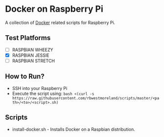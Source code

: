 # Docker on Raspberry Pi
A collection of [Docker](https://www.docker.com/) related scripts for Raspberry Pi.

## Test Platforms

  - [ ] RASPBIAN WHEEZY  
  - [x] RASPBIAN JESSIE  
  - [ ] RASPBIAN STRETCH  

## How to Run?
- SSH into your Raspberry Pi
- Execute the script using: `bash <(curl -s https://raw.githubusercontent.com/rbwestmoreland/scripts/master/<path>/<to>/<script>.sh)`


## Scripts
- install-docker.sh  - Installs Docker on a Raspbian distribution.
